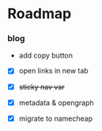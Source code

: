 # Roadmap

### blog

- add copy button
- [x] open links in new tab

- [x] ~~sticky nav var~~
- [x] metadata & opengraph
- [x] migrate to namecheap
